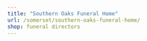 ```yaml
---
title: "Southern Oaks Funeral Home"
url: /somerset/southern-oaks-funeral-home/
shop: funeral directors
---
```

